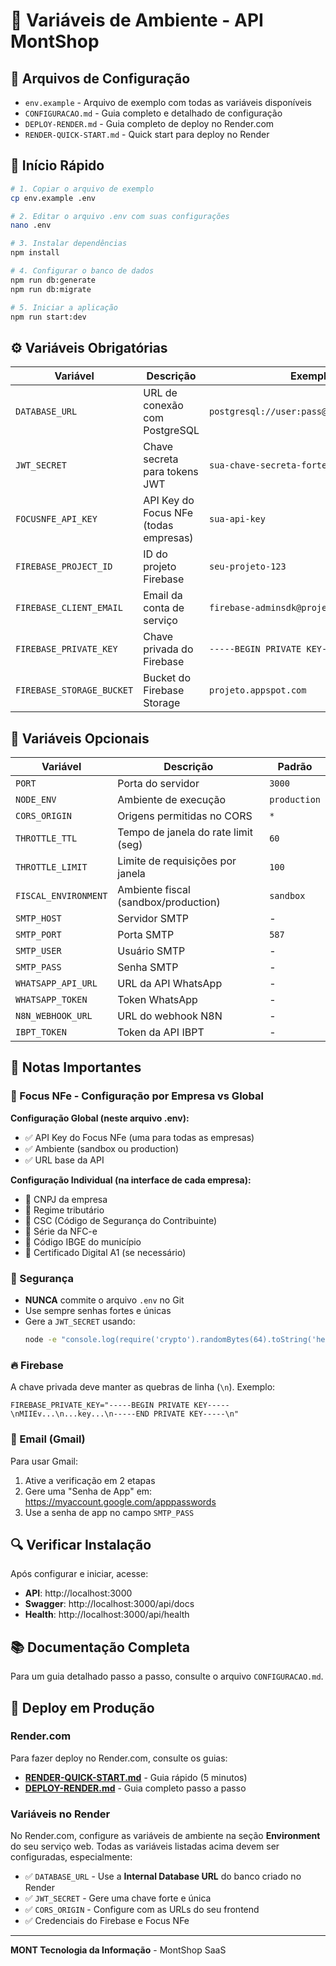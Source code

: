 # 📝 Variáveis de Ambiente - API MontShop

## 📁 Arquivos de Configuração

- `env.example` - Arquivo de exemplo com todas as variáveis disponíveis
- `CONFIGURACAO.md` - Guia completo e detalhado de configuração
- `DEPLOY-RENDER.md` - Guia completo de deploy no Render.com
- `RENDER-QUICK-START.md` - Quick start para deploy no Render

## 🚀 Início Rápido

```bash
# 1. Copiar o arquivo de exemplo
cp env.example .env

# 2. Editar o arquivo .env com suas configurações
nano .env

# 3. Instalar dependências
npm install

# 4. Configurar o banco de dados
npm run db:generate
npm run db:migrate

# 5. Iniciar a aplicação
npm run start:dev
```

## ⚙️ Variáveis Obrigatórias

| Variável | Descrição | Exemplo |
|----------|-----------|---------|
| `DATABASE_URL` | URL de conexão com PostgreSQL | `postgresql://user:pass@localhost:5432/db` |
| `JWT_SECRET` | Chave secreta para tokens JWT | `sua-chave-secreta-forte` |
| `FOCUSNFE_API_KEY` | API Key do Focus NFe (todas empresas) | `sua-api-key` |
| `FIREBASE_PROJECT_ID` | ID do projeto Firebase | `seu-projeto-123` |
| `FIREBASE_CLIENT_EMAIL` | Email da conta de serviço | `firebase-adminsdk@projeto.iam...` |
| `FIREBASE_PRIVATE_KEY` | Chave privada do Firebase | `-----BEGIN PRIVATE KEY-----\n...` |
| `FIREBASE_STORAGE_BUCKET` | Bucket do Firebase Storage | `projeto.appspot.com` |

## 🔧 Variáveis Opcionais

| Variável | Descrição | Padrão |
|----------|-----------|--------|
| `PORT` | Porta do servidor | `3000` |
| `NODE_ENV` | Ambiente de execução | `production` |
| `CORS_ORIGIN` | Origens permitidas no CORS | `*` |
| `THROTTLE_TTL` | Tempo de janela do rate limit (seg) | `60` |
| `THROTTLE_LIMIT` | Limite de requisições por janela | `100` |
| `FISCAL_ENVIRONMENT` | Ambiente fiscal (sandbox/production) | `sandbox` |
| `SMTP_HOST` | Servidor SMTP | - |
| `SMTP_PORT` | Porta SMTP | `587` |
| `SMTP_USER` | Usuário SMTP | - |
| `SMTP_PASS` | Senha SMTP | - |
| `WHATSAPP_API_URL` | URL da API WhatsApp | - |
| `WHATSAPP_TOKEN` | Token WhatsApp | - |
| `N8N_WEBHOOK_URL` | URL do webhook N8N | - |
| `IBPT_TOKEN` | Token da API IBPT | - |

## 📌 Notas Importantes

### 🏢 Focus NFe - Configuração por Empresa vs Global

**Configuração Global (neste arquivo .env):**
- ✅ API Key do Focus NFe (uma para todas as empresas)
- ✅ Ambiente (sandbox ou production)
- ✅ URL base da API

**Configuração Individual (na interface de cada empresa):**
- 📝 CNPJ da empresa
- 📝 Regime tributário
- 📝 CSC (Código de Segurança do Contribuinte)
- 📝 Série da NFC-e
- 📝 Código IBGE do município
- 📝 Certificado Digital A1 (se necessário)

### 🔐 Segurança

- **NUNCA** commite o arquivo `.env` no Git
- Use sempre senhas fortes e únicas
- Gere a `JWT_SECRET` usando: 
  ```bash
  node -e "console.log(require('crypto').randomBytes(64).toString('hex'))"
  ```

### 🔥 Firebase

A chave privada deve manter as quebras de linha (`\n`). Exemplo:
```env
FIREBASE_PRIVATE_KEY="-----BEGIN PRIVATE KEY-----\nMIIEv...\n...key...\n-----END PRIVATE KEY-----\n"
```

### 📧 Email (Gmail)

Para usar Gmail:
1. Ative a verificação em 2 etapas
2. Gere uma "Senha de App" em: https://myaccount.google.com/apppasswords
3. Use a senha de app no campo `SMTP_PASS`

## 🔍 Verificar Instalação

Após configurar e iniciar, acesse:

- **API**: http://localhost:3000
- **Swagger**: http://localhost:3000/api/docs
- **Health**: http://localhost:3000/api/health

## 📚 Documentação Completa

Para um guia detalhado passo a passo, consulte o arquivo `CONFIGURACAO.md`.

## 🚀 Deploy em Produção

### Render.com

Para fazer deploy no Render.com, consulte os guias:

- **[RENDER-QUICK-START.md](./RENDER-QUICK-START.md)** - Guia rápido (5 minutos)
- **[DEPLOY-RENDER.md](./DEPLOY-RENDER.md)** - Guia completo passo a passo

### Variáveis no Render

No Render.com, configure as variáveis de ambiente na seção **Environment** do seu serviço web. Todas as variáveis listadas acima devem ser configuradas, especialmente:

- ✅ `DATABASE_URL` - Use a **Internal Database URL** do banco criado no Render
- ✅ `JWT_SECRET` - Gere uma chave forte e única
- ✅ `CORS_ORIGIN` - Configure com as URLs do seu frontend
- ✅ Credenciais do Firebase e Focus NFe

---

**MONT Tecnologia da Informação** - MontShop SaaS

